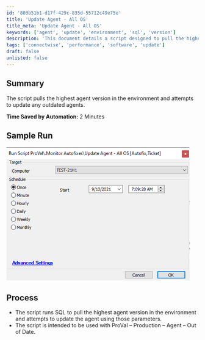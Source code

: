 ```yaml
---
id: '803b51b1-d17f-429c-835d-55712c49e75e'
title: 'Update Agent - All OS'
title_meta: 'Update Agent - All OS'
keywords: ['agent', 'update', 'environment', 'sql', 'version']
description: 'This document details a script designed to pull the highest agent version in a ConnectWise Automate environment and update any outdated agents. It highlights the time saved by automation and provides a sample run for reference.'
tags: ['connectwise', 'performance', 'software', 'update']
draft: false
unlisted: false
---
```


## Summary

The script pulls the highest agent version in the environment and attempts to update any outdated agents.

**Time Saved by Automation:** 2 Minutes

## Sample Run

![Sample Run](../../../static/img/Update-Agent---All-OS/image_1.png)

## Process

- The script runs SQL to pull the highest agent version in the environment and attempts to update the agent using those parameters.
- The script is intended to be used with ProVal – Production – Agent – Out of Date.



